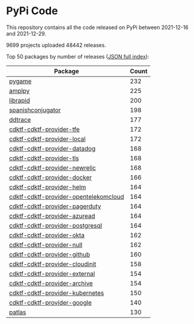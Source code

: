# PyPi Code

This repository contains all the code released on PyPi between 2021-12-16 and 2021-12-29.

9699 projects uploaded 48442 releases. 

Top 50 packages by number of releases ([JSON full index](./index.json)):

| Package   | Count |
|-----------|-------|
| [pygame](https://github.com/pypi-data/pypi-code-105/tree/import/pygame) | 232 |
| [amplpy](https://github.com/pypi-data/pypi-code-105/tree/import/amplpy) | 225 |
| [librapid](https://github.com/pypi-data/pypi-code-105/tree/import/librapid) | 200 |
| [spanishconjugator](https://github.com/pypi-data/pypi-code-105/tree/import/spanishconjugator) | 198 |
| [ddtrace](https://github.com/pypi-data/pypi-code-105/tree/import/ddtrace) | 177 |
| [cdktf-cdktf-provider-tfe](https://github.com/pypi-data/pypi-code-105/tree/import/cdktf-cdktf-provider-tfe) | 172 |
| [cdktf-cdktf-provider-local](https://github.com/pypi-data/pypi-code-105/tree/import/cdktf-cdktf-provider-local) | 172 |
| [cdktf-cdktf-provider-datadog](https://github.com/pypi-data/pypi-code-105/tree/import/cdktf-cdktf-provider-datadog) | 168 |
| [cdktf-cdktf-provider-tls](https://github.com/pypi-data/pypi-code-105/tree/import/cdktf-cdktf-provider-tls) | 168 |
| [cdktf-cdktf-provider-newrelic](https://github.com/pypi-data/pypi-code-105/tree/import/cdktf-cdktf-provider-newrelic) | 168 |
| [cdktf-cdktf-provider-docker](https://github.com/pypi-data/pypi-code-105/tree/import/cdktf-cdktf-provider-docker) | 166 |
| [cdktf-cdktf-provider-helm](https://github.com/pypi-data/pypi-code-105/tree/import/cdktf-cdktf-provider-helm) | 164 |
| [cdktf-cdktf-provider-opentelekomcloud](https://github.com/pypi-data/pypi-code-105/tree/import/cdktf-cdktf-provider-opentelekomcloud) | 164 |
| [cdktf-cdktf-provider-pagerduty](https://github.com/pypi-data/pypi-code-105/tree/import/cdktf-cdktf-provider-pagerduty) | 164 |
| [cdktf-cdktf-provider-azuread](https://github.com/pypi-data/pypi-code-105/tree/import/cdktf-cdktf-provider-azuread) | 164 |
| [cdktf-cdktf-provider-postgresql](https://github.com/pypi-data/pypi-code-105/tree/import/cdktf-cdktf-provider-postgresql) | 164 |
| [cdktf-cdktf-provider-okta](https://github.com/pypi-data/pypi-code-105/tree/import/cdktf-cdktf-provider-okta) | 162 |
| [cdktf-cdktf-provider-null](https://github.com/pypi-data/pypi-code-105/tree/import/cdktf-cdktf-provider-null) | 162 |
| [cdktf-cdktf-provider-github](https://github.com/pypi-data/pypi-code-105/tree/import/cdktf-cdktf-provider-github) | 160 |
| [cdktf-cdktf-provider-cloudinit](https://github.com/pypi-data/pypi-code-105/tree/import/cdktf-cdktf-provider-cloudinit) | 158 |
| [cdktf-cdktf-provider-external](https://github.com/pypi-data/pypi-code-105/tree/import/cdktf-cdktf-provider-external) | 154 |
| [cdktf-cdktf-provider-archive](https://github.com/pypi-data/pypi-code-105/tree/import/cdktf-cdktf-provider-archive) | 154 |
| [cdktf-cdktf-provider-kubernetes](https://github.com/pypi-data/pypi-code-105/tree/import/cdktf-cdktf-provider-kubernetes) | 150 |
| [cdktf-cdktf-provider-google](https://github.com/pypi-data/pypi-code-105/tree/import/cdktf-cdktf-provider-google) | 140 |
| [patlas](https://github.com/pypi-data/pypi-code-105/tree/import/patlas) | 130 |
